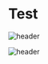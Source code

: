 # Test
![header](https://capsule-render.vercel.app/api?type=rounded&color=ffc93c&height=200&section=footer&text=예징징&fontSize=100&animation=fadeIn&fontColor=000000&stroke=ffffff&strokeWidth=3&textBg=true)

![header](https://capsule-render.vercel.app/api?type=rect&height=200&text=Stroke%20Test&fontAlign=70&stroke=00FF00)
